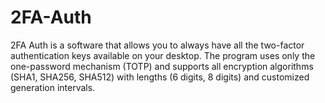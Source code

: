# 2FA-Auth
2FA Auth is a software that allows you to always have all the two-factor authentication keys available on your desktop. The program uses only the one-password mechanism (TOTP) and supports all encryption algorithms (SHA1, SHA256, SHA512) with lengths (6 digits, 8 digits) and customized generation intervals.

